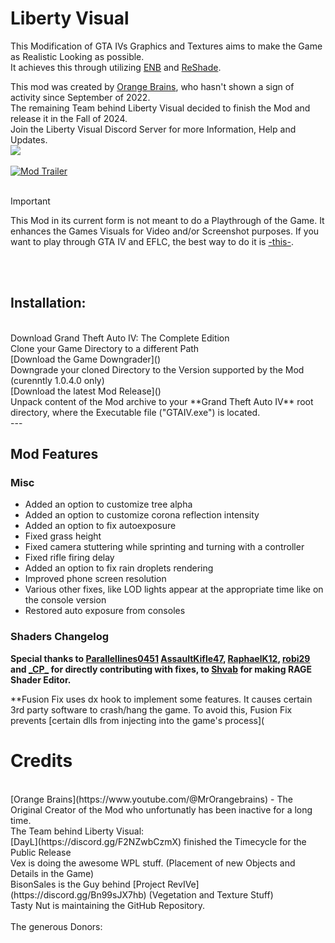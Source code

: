
<p align="center">
</p>

# Liberty Visual

This Modification of GTA IVs Graphics and Textures aims to make the Game as Realistic Looking as possible. <br>
It achieves this through utilizing [ENB](http://enbdev.com/download.html) and [ReShade](https://reshade.me). <br>

This mod was created by [Orange Brains](https://youtube.com/orangebrains), who hasn't shown a sign of activity since September of 2022. <br>
The remaining Team behind Liberty Visual decided to finish the Mod and release it in the Fall of 2024. <br>
Join the Liberty Visual Discord Server for more Information, Help and Updates. <br>
<a href="https://discord.gg/ntppCPDQrV"><img src="https://img.shields.io/badge/discord-join-7289DA.svg?logo=discord&longCache=true&style=flat" /></a> <br>
 <br>
[![Mod Trailer](https://img.youtube.com/vi/ZXYDLy6IMeQ/maxresdefault.jpg)](https://youtu.be/ZXYDLy6IMeQ)
 <br>
 <br>
> [!IMPORTANT]
> This Mod in its current form is not meant to do a Playthrough of the Game.
> It enhances the Games Visuals for Video and/or Screenshot purposes.
> If you want to play through GTA IV and EFLC, the best way to do it is [-this-](https://youtube.com/tastynut).
 <br>
 <br>

## Installation: <br>
<br>
Download Grand Theft Auto IV: The Complete Edition
<br>
Clone your Game Directory to a different Path
<br>
[Download the Game Downgrader]()
<br>
Downgrade your cloned Directory to the Version supported by the Mod (curenntly 1.0.4.0 only) 
<br>
[Download the latest Mod Release]()
<br>
Unpack content of the Mod archive to your **Grand Theft Auto IV** root directory, where the Executable file ("GTAIV.exe") is located.
<br>
---

## Mod Features

### Misc

- Added an option to customize tree alpha
- Added an option to customize corona reflection intensity
- Added an option to fix autoexposure
- Fixed grass height
- Fixed camera stuttering while sprinting and turning with a controller
- Fixed rifle firing delay
- Added an option to fix rain droplets rendering
- Improved phone screen resolution
- Various other fixes, like LOD lights appear at the appropriate time like on the console version
- Restored auto exposure from consoles

### Shaders Changelog

**Special thanks to [Parallellines0451](https://github.com/Parallellines0451) [AssaultKifle47](https://github.com/akifle47), [RaphaelK12](https://github.com/RaphaelK12), [robi29](https://github.com/robi29) and [\_CP_](https://github.com/cpmodding) for directly contributing with fixes, to [Shvab](https://github.com/d3g0n-byte) for making RAGE Shader Editor.**

**Fusion Fix uses dx hook to implement some features. It causes certain 3rd party software to crash/hang the game. To avoid this, Fusion Fix prevents [certain dlls from injecting into the game's process](

# Credits
<br>
[Orange Brains](https://www.youtube.com/@MrOrangebrains) - The Original Creator of the Mod who unfortunatly has been inactive for a long time.
<br>
The Team behind Liberty Visual:
<br>
[DayL](https://discord.gg/F2NZwbCzmX) finished the Timecycle for the Public Release
<br>
Vex is doing the awesome WPL stuff. (Placement of new Objects and Details in the Game)
<br>
BisonSales is the Guy behind [Project RevIVe](https://discord.gg/Bn99sJX7hb) (Vegetation and Texture Stuff)
<br>
Tasty Nut is maintaining the GitHub Repository.
<br>
<br>
The generous Donors:
